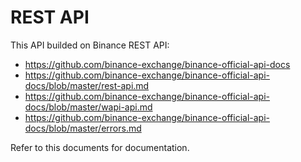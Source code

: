 # REST API

This API builded on Binance REST API:

* https://github.com/binance-exchange/binance-official-api-docs
* https://github.com/binance-exchange/binance-official-api-docs/blob/master/rest-api.md
* https://github.com/binance-exchange/binance-official-api-docs/blob/master/wapi-api.md
* https://github.com/binance-exchange/binance-official-api-docs/blob/master/errors.md

Refer to this documents for documentation.
